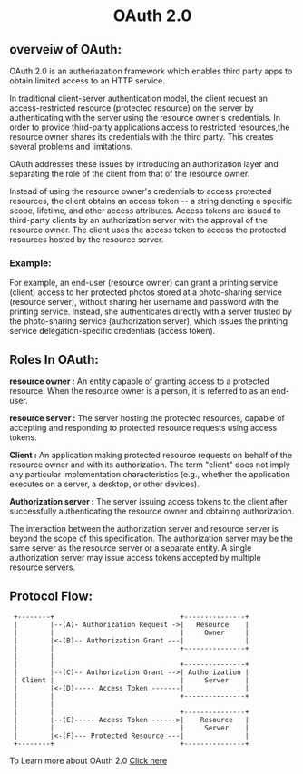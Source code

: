 <h1 align = "center"> OAuth 2.0</h1>

## overveiw of OAuth:

OAuth 2.0 is an autheriazation framework which enables third party apps to obtain limited access to an HTTP service.

In traditional client-server authentication model, the client request an access-restricted resource (protected resource) on the server by authenticating with the server using the resource owner's credentials. In order to provide third-party applications access to restricted resources,the resource owner shares its credentials with the third party. This creates several problems and limitations.

OAuth addresses these issues by introducing an authorization layer and separating the role of the client from that of the resource owner.

Instead of using the resource owner's credentials to access protected resources, the client obtains an access token -- a string denoting a specific scope, lifetime, and other access attributes. Access tokens are issued to third-party clients by an authorization server with the approval of the resource owner. The client uses the access token to access the protected resources hosted by the resource server.

### Example:

For example, an end-user (resource owner) can grant a printing service (client) access to her protected photos stored at a photo-sharing service (resource server), without sharing her username and password with the printing service. Instead, she authenticates directly with a server trusted by the photo-sharing service (authorization server), which issues the printing service delegation-specific credentials (access token).

## Roles In OAuth:

**resource owner :** An entity capable of granting access to a protected resource.
When the resource owner is a person, it is referred to as an
end-user.

**resource server :** The server hosting the protected resources, capable of accepting
and responding to protected resource requests using access tokens.

**Client :** An application making protected resource requests on behalf of the
resource owner and with its authorization. The term "client" does
not imply any particular implementation characteristics (e.g.,
whether the application executes on a server, a desktop, or other
devices).

**Authorization server :** The server issuing access tokens to the client after successfully
authenticating the resource owner and obtaining authorization.

The interaction between the authorization server and resource server
is beyond the scope of this specification. The authorization server
may be the same server as the resource server or a separate entity.
A single authorization server may issue access tokens accepted by
multiple resource servers.

## Protocol Flow:
 
     +--------+                               +---------------+
     |        |--(A)- Authorization Request ->|   Resource    |
     |        |                               |     Owner     |
     |        |<-(B)-- Authorization Grant ---|               |
     |        |                               +---------------+
     |        |
     |        |                               +---------------+
     |        |--(C)-- Authorization Grant -->| Authorization |
     | Client |                               |     Server    |
     |        |<-(D)----- Access Token -------|               |
     |        |                               +---------------+
     |        |
     |        |                               +---------------+
     |        |--(E)----- Access Token ------>|    Resource   |
     |        |                               |     Server    |
     |        |<-(F)--- Protected Resource ---|               |
     +--------+                               +---------------+



To Learn more about OAuth 2.0 [Click here](https://datatracker.ietf.org/doc/html/rfc6749)
